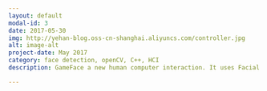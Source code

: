 ```yaml
---
layout: default
modal-id: 3
date: 2017-05-30
img: http://yehan-blog.oss-cn-shanghai.aliyuncs.com/controller.jpg
alt: image-alt
project-date: May 2017
category: face detection, openCV, C++, HCI
description: GameFace a new human computer interaction. It uses Facial Gestures as a Game Controller in video games. The controller will be made to interact with DosBox in order to play retro games such as pacman, mortal kombat etc. <p>利用头部动作来控制游戏是一次新型人机交互的尝试。通过摄像头实时捕捉头部动作，利用低头抬头、左右转头，左右旋头六个动作来操控游戏。控制器参数经50多人的游戏体验达到最佳体验。此外，控制器与虚拟键盘结合，可控制各种操控类游戏。</p><p><a href="http://v.youku.com/v_show/id_XMjk0OTc4OTUyNA==.html?spm=a2hzp.8244740.0.0#paction" target="blank">Demo Video</a>|<a href="https://github.com/yehan-xiao/GameFace" target="blank">Report|Code Repository</a></p>

---
```





